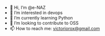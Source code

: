 - 👋 Hi, I’m @e-NAZ
- 👀 I’m interested in devops
- 🌱 I’m currently learning Python
- 💞️ I’m looking to contribute to OSS
- 📫 How to reach me: victoriorox@gmail.com

<!---
e-NAZ/e-NAZ is a ✨ special ✨ repository because its `README.md` (this file) appears on your GitHub profile.
You can click the Preview link to take a look at your changes.
--->
